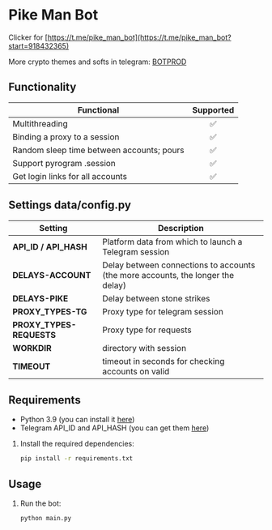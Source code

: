 # Pike Man Bot
Clicker for [https://t.me/pike_man_bot](https://t.me/pike_man_bot?start=918432365)

More crypto themes and softs in telegram: [BOTPROD](https://t.me/botpr0d "BOTPROD") 

## Functionality
| Functional                                | Supported |
|-------------------------------------------|:---------:|
| Multithreading                            |     ✅     |
| Binding a proxy to a session              |     ✅     |
| Random sleep time between accounts; pours |     ✅     |
| Support pyrogram .session                 |     ✅     |
| Get login links for all accounts          |     ✅     |

## Settings data/config.py
| Setting                  | Description                                                                                    |
|--------------------------|------------------------------------------------------------------------------------------------|
| **API_ID / API_HASH**    | Platform data from which to launch a Telegram session                                          |
| **DELAYS-ACCOUNT**       | Delay between connections to accounts (the more accounts, the longer the delay)                |
| **DELAYS-PIKE**          | Delay between stone strikes                                                                    |
| **PROXY_TYPES-TG**       | Proxy type for telegram session                                                                |
| **PROXY_TYPES-REQUESTS** | Proxy type for requests                                                                        |
| **WORKDIR**              | directory with session                                                                         |
| **TIMEOUT**              | timeout in seconds for checking accounts on valid                                              |

## Requirements
- Python 3.9 (you can install it [here](https://www.python.org/downloads/release/python-390/)) 
- Telegram API_ID and API_HASH (you can get them [here](https://my.telegram.org/auth))

1. Install the required dependencies:
   ```bash
   pip install -r requirements.txt
   ```
   
## Usage
1. Run the bot:
   ```bash
   python main.py
   ```
